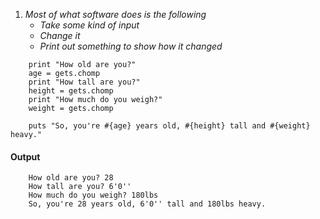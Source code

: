 1. *Most of what software does is the following*
	* *Take some kind of input*
	* *Change it*
	* *Print out something to show how it changed*
```
	print "How old are you?"
	age = gets.chomp
	print "How tall are you?"
	height = gets.chomp
	print "How much do you weigh?"
	weight = gets.chomp

	puts "So, you're #{age} years old, #{height} tall and #{weight} heavy."
```
#### Output
```
	How old are you? 28
	How tall are you? 6'0''
	How much do you weigh? 180lbs
	So, you're 28 years old, 6'0'' tall and 180lbs heavy.
```